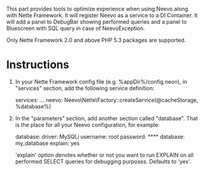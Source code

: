 This part provides tools to optimize experience when using Neevo along
with Nette Framework. It will register Neevo as a service to a DI Container.
It will add a panel to DebugBar showing performed queries and a panel to
Bluescreen with SQL query in case of NeevoException.

Only Nette Framework 2.0 and above PHP 5.3 packages are supported.

Instructions
============

1.  In your Nette Framework config file (e.g. %appDir%/config.neon),
    in "services" section, add the following service definition:

    services:
        ...
        neevo: Neevo\Nette\Factory::createService(@cacheStorage, %database%)


2.  In the "parameters" section, add another section called "database".
    That is the place for all your Neevo configuration, for example:

    database:
        driver: MySQLi
        username: root
        password: ****
        database: my_database
		explain: yes

    'explain' option denotes whether or not you want to run EXPLAIN on all
    performed SELECT queries for debugging purposes. Defaults to 'yes'.